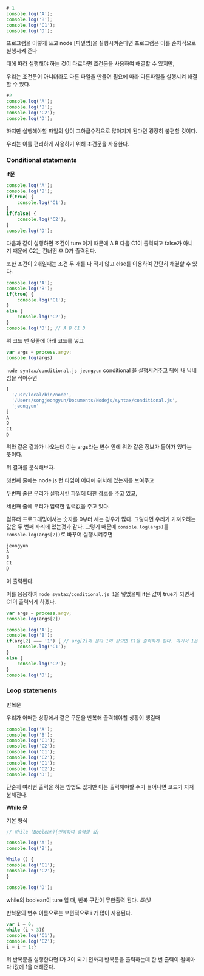 ```jsx
# 1
console.log('A');
console.log('B');
console.log('C1');
console.log('D');
```

프로그램을 이렇게 쓰고 node [파일명]을 실행시켜준다면 프로그램은 이를 순차적으로 실행시켜 준다

때에 따라 실행해야 하는 것이 다르다면 조건문을 사용하여 해결할 수 있지만,

우리는 조건문이 아니더라도 다른 파일을 만들어 필요에 따라 다른파일을 실행시켜 해결할 수 있다.

```jsx
#2
console.log('A');
console.log('B');
console.log('C2');
console.log('D');
```

하지만 실행해야할 파일의 양이 그하급수적으로 많아지게 된다면 굉장히 불편할 것이다.

우리는 이를 편리하게 사용하기 위해 조건문을 사용한다.

### Conditional statements

**if문**

```jsx
console.log('A');
console.log('B');
if(true) {
    console.log('C1');
}
if(false) {
    console.log('C2');
}
console.log('D');
```

다음과 같이 실행하면 조건이 ture 이기 때문에 A B 다음 C1이 출력되고 false가 아니기 때문에 C2는 건너뛴 후 D가 출력된다.

또한 조건이 2개일때는 조건 두 개를 다 적지 않고 else를 이용하여 간단히 해결할 수 있다.

```jsx
console.log('A');
console.log('B');
if(true) {
    console.log('C1');
}
else {
    console.log('C2');
}
console.log('D'); // A B C1 D
```
위 코드 맨 윗줄에 아래 코드를 넣고

```jsx
var args = process.argv;
console.log(args)
```

`node syntax/conditional.js jeongyun` conditional 을 실행시켜주고 뒤에 내 닉네임을 적어주면

```jsx
[
  '/usr/local/bin/node',
  '/Users/songjeongyun/Documents/Nodejs/syntax/conditional.js',
  'jeongyun'
]
A
B
C1
D
```

위와 같은 결과가 나오는데 이는 args라는 변수 안에 위와 같은 정보가 들어가 있다는 뜻이다.

위 결과를 분석해보자.

첫번째 줄에는 node.js 런 타임이 어디에 위치해 있는지를 보여주고 

두번째 줄은 우리가 실행시킨 파일에 대한 경로를 주고 있고,

세번째 줄에 우리가 입력한 입력값을 주고 있다. 

컴퓨터 프로그래밍에서는 숫자를 0부터 세는 경우가 많다. 그렇다면 우리가 가져오려는 값은 두 번째 자리에 있는것과 같다. 그렇기 때문에 `console.log(args)`를 `console.log(args[2])`로 바꾸어 실행시켜주면

```jsx
jeongyun
A
B
C1
D
```

이 출력된다. 

이를 응용하여 `node syntax/conditional.js 1`을 넣었을때 if문 값이 true가 되면서 C1이 출력되게 하겠다.

```jsx
var args = process.argv;
console.log(args[2])

console.log('A');
console.log('B');
if(arg[2] === '1') { // arg[2]와 문자 1이 같으면 C1을 출력하게 한다. 여기서 1은 문자이기 때문에 ''를 해준다.
    console.log('C1');
}
else {
    console.log('C2');
}
console.log('D');
```

### Loop statements

반복문

우리가 어떠한 상황에서 같은 구문을 반복해 출력해야할 상황이 생길때

```jsx
console.log('A');
console.log('B');
console.log('C1');
console.log('C2');
console.log('C1');
console.log('C2');
console.log('C1');
console.log('C2');
console.log('D');
```

단순히 여러번 출력을 하는 방법도 있지만 이는 출력해야할 수가 늘어나면 코드가 지저분해진다.

**While 문**

기본 형식

```jsx
// While (Boolean){반복하여 출력할 값}

console.log('A');
console.log('B');

While () {
console.log('C1');
console.log('C2');
}

console.log('D');
```

while의 boolean이 ture 일 때, 반복 구간이 무한출력 된다. *조심!*

반복문의 변수 이름으로는 보편적으로 i 가 많이 사용된다. 

```jsx
var i = 0;
while (i < 3){
console.log('C1');
console.log('C2');
i = i + 1;} 
```

위 반복문을 실행한다면 i가 3이 되기 전까지 반복문을 출력하는데 한 번 출력이 될때마다 i값에 1을 더해준다.